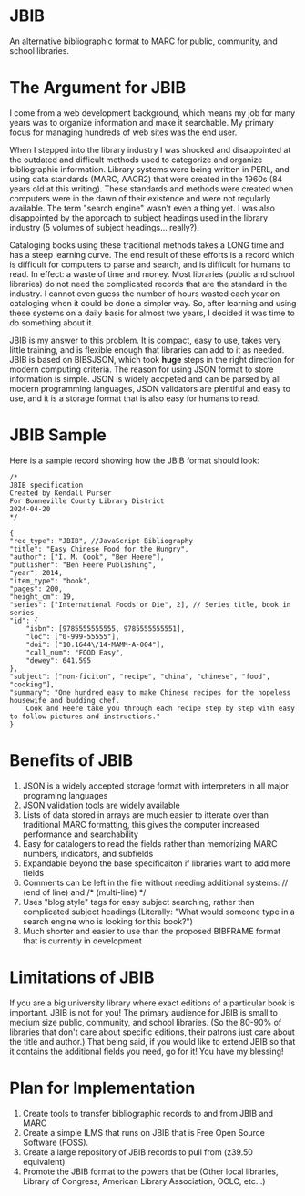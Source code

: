 # JBIB
An alternative bibliographic format to MARC for public, community, and school libraries.

# The Argument for JBIB
I come from a web development background, which means my job for many years was to organize information and make it searchable. My primary focus for managing hundreds of web sites was the end user. 

When I stepped into the library industry I was shocked and disappointed at the outdated and difficult methods used to categorize and organize bibliographic information. Library systems were being written in PERL, and using data standards (MARC, AACR2) that were created in the 1960s (84 years old at this writing). These standards and methods were created when computers were in the dawn of their existence and were not regularly available. The term "search engine" wasn't even a thing yet. I was also disappointed by the approach to subject headings used in the library industry (5 volumes of subject headings... really?).

Cataloging books using these traditional methods takes a LONG time and has a steep learning curve. The end result of these efforts is a record which is difficult for computers to parse and search, and is difficult for humans to read. In effect: a waste of time and money. Most libraries (public and school libraries) do not need the complicated records that are the standard in the industry. I cannot even guess the number of hours wasted each year on cataloging when it could be done a simpler way. So, after learning and using these systems on a daily basis for almost two years, I decided it was time to do something about it.

JBIB is my answer to this problem. It is compact, easy to use, takes very little training, and is flexible enough that libraries can add to it as needed. JBIB is based on BIBSJSON, which took **huge** steps in the right direction for modern computing criteria. The reason for using JSON format to store information is simple. JSON is widely accpeted and can be parsed by all modern programming languages, JSON validators are plentiful and easy to use, and it is a storage format that is also easy for humans to read.

# JBIB Sample
Here is a sample record showing how the JBIB format should look:


    /* 
    JBIB specification 
    Created by Kendall Purser
    For Bonneville County Library District
    2024-04-20
    */
    
    {
    "rec_type": "JBIB", //JavaScript Bibliography
    "title": "Easy Chinese Food for the Hungry",
    "author": ["I. M. Cook", "Ben Heere"],
    "publisher": "Ben Heere Publishing",
    "year": 2014,
    "item_type": "book",
    "pages": 200,
    "height_cm": 19,
    "series": ["International Foods or Die", 2], // Series title, book in series
    "id": {
        "isbn": [9785555555555, 9785555555551],
        "loc": ["0-999-55555"],
        "doi": ["10.1644\/14-MAMM-A-004"],
        "call_num": "FOOD Easy",
        "dewey": 641.595
    },
	"subject": ["non-ficiton", "recipe", "china", "chinese", "food", "cooking"],
	"summary": "One hundred easy to make Chinese recipes for the hopeless housewife and budding chef. 
        Cook and Heere take you through each recipe step by step with easy to follow pictures and instructions."
    }

# Benefits of JBIB
1. JSON is a widely accepted storage format with interpreters in all major programing languages
2. JSON validation tools are widely available
3. Lists of data stored in arrays are much easier to itterate over than traditional MARC formatting, this gives the computer increased performance and searchability
4. Easy for catalogers to read the fields rather than memorizing MARC numbers, indicators, and subfields
5. Expandable beyond the base specificaiton if libraries want to add more fields
6. Comments can be left in the file without needing additional systems: // (end of line) and /* (multi-line) */
7. Uses "blog style" tags for easy subject searching, rather than complicated subject headings (Literally: "What would someone type in a search engine who is looking for this book?")
8. Much shorter and easier to use than the proposed BIBFRAME format that is currently in development

# Limitations of JBIB

If you are a big university library where exact editions of a particular book is important. JBIB is not for you! The primary audience for JBIB is small to medium size public, community, and school libraries. (So the 80-90% of libraries that don't care about specific editions, their patrons just care about the title and author.) That being said, if you would like to extend JBIB so that it contains the additional fields you need, go for it! You have my blessing!

# Plan for Implementation
1. Create tools to transfer bibliographic records to and from JBIB and MARC
2. Create a simple ILMS that runs on JBIB that is Free Open Source Software (FOSS).
3. Create a large repository of JBIB records to pull from (z39.50 equivalent)
4. Promote the JBIB format to the powers that be (Other local libraries, Library of Congress, American Library Association, OCLC, etc...)


